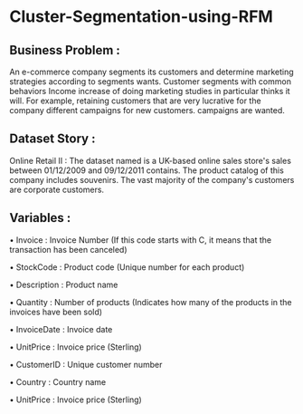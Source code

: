 # Cluster-Segmentation-using-RFM
  ## Business Problem :
An e-commerce company segments its customers and
determine marketing strategies according to segments
wants.
Customer segments with common behaviors
Income increase of doing marketing studies in particular
thinks it will.
For example, retaining customers that are very lucrative for the company
different campaigns for new customers.
campaigns are wanted.

 ## Dataset Story : 
Online Retail II : The dataset named is a UK-based online sales
store's sales between 01/12/2009 and 09/12/2011
contains.
The product catalog of this company includes souvenirs.
The vast majority of the company's customers are corporate customers. 


 ## Variables :
• Invoice : Invoice Number (If this code starts with C, it means that the transaction has been canceled)

• StockCode : Product code (Unique number for each product)

• Description : Product name

• Quantity : Number of products (Indicates how many of the products in the invoices have been sold)

• InvoiceDate : Invoice date

• UnitPrice : Invoice price (Sterling)

• CustomerID : Unique customer number

• Country : Country name

• UnitPrice : Invoice price (Sterling)

